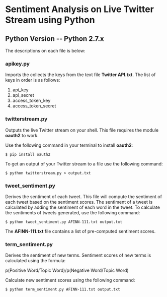 # Sentiment Analysis on Live Twitter Stream using Python

## Python Version -- Python 2.7.x

The descriptions on each file is below:

### apikey.py

Imports the collects the keys from the text file **Twitter API.txt**. The list of keys in order is as follows:
1. api_key
2. api_secret
3. access_token_key
4. access_token_secret

### twitterstream.py

Outputs the live Twitter stream on your shell. This file requires the module **oauth2** to work.

Use the following command in your terminal to install **oauth2**:

```
$ pip install oauth2
```

To get an output of your Twitter stream to a file use the following command:

```
$ python twitterstream.py > output.txt
```

### tweet_sentiment.py

Derives the sentiment of each tweet. This file will compute the sentiment of each tweet based on the sentiment scores. The sentiment of a tweet is calculated by adding the sentiment of each word in the tweet.
To calculate the sentiments of tweets generated, use the following command:

```
$ python tweet_sentiment.py AFINN-111.txt output.txt
```

The **AFINN-111.txt** file contains a list of pre-computed sentiment scores.

### term_sentiment.py

Derives the sentiment of new terms. Sentiment scores of new terms is calculated using the formula:

 p(Positive Word/Topic Word)/p(Negative Word/Topic Word)

Calculate new sentiment scores using the following command:

```
$ python term_sentiment.py AFINN-111.txt output.txt
```
